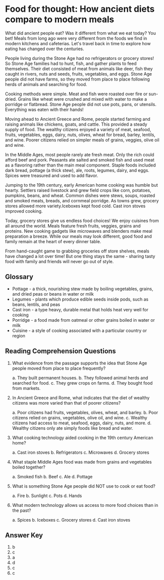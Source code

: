 # Food for thought: How ancient diets compare to modern meals

What did ancient people eat? Was it different from what we eat today? You bet! Meals from long ago were very different from the foods we find in modern kitchens and cafeterias. Let's travel back in time to explore how eating has changed over the centuries.

People living during the Stone Age had no refrigerators or grocery stores! So Stone Age families had to hunt, fish, and gather plants to feed themselves. Their diet consisted of meat from animals like deer, fish they caught in rivers, nuts and seeds, fruits, vegetables, and eggs. Stone Age people did not have farms, so they moved from place to place following herds of animals and searching for food.

Cooking methods were simple. Meat and fish were roasted over fire or sun-dried. Grains like wheat were crushed and mixed with water to make a porridge or flatbread. Stone Age people did not use pots, pans, or utensils. Everything was eaten with their hands!

Moving ahead to Ancient Greece and Rome, people started farming and raising animals like chickens, goats, and cattle. This provided a steady supply of food. The wealthy citizens enjoyed a variety of meat, seafood, fruits, vegetables, eggs, dairy, nuts, olives, wheat for bread, barley, lentils, and wine. Poorer citizens relied on simpler meals of grains, veggies, olive oil and wine.

In the Middle Ages, most people rarely ate fresh meat. Only the rich could afford beef and pork. Peasants ate salted and smoked fish and used meat as a flavoring rather than the main meal component. Staple foods included dark bread, pottage (a thick stew), ale, roots, legumes, dairy, and eggs. Spices were treasured and used to add flavor.

Jumping to the 19th century, early American home cooking was humble but hearty. Settlers raised livestock and grew field crops like corn, potatoes, pumpkins, beans, and wheat. Common dishes were stews, soups, roasted and smoked meats, breads, and cornmeal porridge. As towns grew, grocery stores allowed more variety.Iceboxes kept food cold. Cast iron stoves improved cooking.

Today, grocery stores give us endless food choices! We enjoy cuisines from all around the world. Meals feature fresh fruits, veggies, grains and proteins. New cooking gadgets like microwaves and blenders make meal preparation a breeze. While our meals may look different, good food and family remain at the heart of every dinner table.

From hand-caught game to grabbing groceries off store shelves, meals have changed a lot over time! But one thing stays the same - sharing tasty food with family and friends will never go out of style.

## Glossary

- Pottage - a thick, nourishing stew made by boiling vegetables, grains, and dried peas or beans in water or milk
- Legumes - plants which produce edible seeds inside pods, such as beans, lentils, and peas
- Cast iron - a type heavy, durable metal that holds heat very well for cooking
- Porridge - a food made from oatmeal or other grains boiled in water or milk
- Cuisine - a style of cooking associated with a particular country or region

## Reading Comprehension Questions

1. What evidence from the passage supports the idea that Stone Age people moved from place to place frequently?

   a. They built permanent houses.
   b. They followed animal herds and searched for food.
   c. They grew crops on farms.
   d. They bought food from markets.

2. In Ancient Greece and Rome, what indicates that the diet of wealthy citizens was more varied than that of poorer citizens?

   a. Poor citizens had fruits, vegetables, olives, wheat, and barley.
   b. Poor citizens relied on grains, vegetables, olive oil, and wine.
   c. Wealthy citizens had access to meat, seafood, eggs, dairy, nuts, and more.
   d. Wealthy citizens only ate simply foods like bread and water.

3. What cooking technology aided cooking in the 19th century American home?

   a. Cast iron stoves
   b. Refrigerators
   c. Microwaves
   d. Grocery stores

4. What staple Middle Ages food was made from grains and vegetables boiled together?

   a. Smoked fish
   b. Beef
   c. Ale
   d. Pottage

5. What is something Stone Age people did NOT use to cook or eat food?

   a. Fire
   b. Sunlight
   c. Pots
   d. Hands

6. What modern technology allows us access to more food choices than in the past?

   a. Spices
   b. Iceboxes
   c. Grocery stores
   d. Cast iron stoves

## Answer Key

1. b
2. c
3. a
4. d
5. c
6. c
